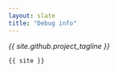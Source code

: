 ```yaml
---
layout: slate
title: "Debug info"
---
```


<!-- https://help.github.com/articles/repository-metadata-on-github-pages/ -->

<em>{{ site.github.project_tagline }}</em>

	{{ site }}

